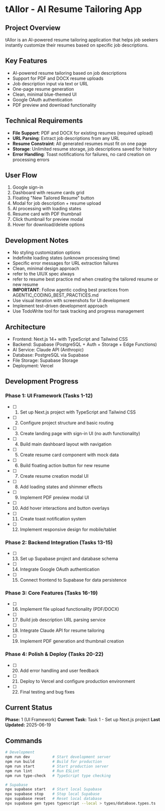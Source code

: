 # tAllor - AI Resume Tailoring App

## Project Overview
tAllor is an AI-powered resume tailoring application that helps job seekers instantly customize their resumes based on specific job descriptions.

## Key Features
- AI-powered resume tailoring based on job descriptions
- Support for PDF and DOCX resume uploads
- Job description input via text or URL
- One-page resume generation
- Clean, minimal blue-themed UI
- Google OAuth authentication
- PDF preview and download functionality

## Technical Requirements
- **File Support**: PDF and DOCX for existing resumes (required upload)
- **URL Parsing**: Extract job descriptions from any URL
- **Resume Constraint**: All generated resumes must fit on one page
- **Storage**: Unlimited resume storage, job descriptions saved for history
- **Error Handling**: Toast notifications for failures, no card creation on processing errors

## User Flow
1. Google sign-in
2. Dashboard with resume cards grid
3. Floating "New Tailored Resume" button
4. Modal for job description + resume upload
5. AI processing with loading states
6. Resume card with PDF thumbnail
7. Click thumbnail for preview modal
8. Hover for download/delete options

## Development Notes
- No styling customization options
- Indefinite loading states (unknown processing time)
- Specific error messages for URL extraction failures
- Clean, minimal design approach
- refer to the UIUX spec always
- refer to resume best practice md when creating the tailored resume or new resume
- **IMPORTANT**: Follow agentic coding best practices from AGENTIC_CODING_BEST_PRACTICES.md
- Use visual iteration with screenshots for UI development
- Implement test-driven development approach
- Use TodoWrite tool for task tracking and progress management

## Architecture
- Frontend: Next.js 14+ with TypeScript and Tailwind CSS
- Backend: Supabase (PostgreSQL + Auth + Storage + Edge Functions)
- AI Service: Claude API (Anthropic)
- Database: PostgreSQL via Supabase
- File Storage: Supabase Storage
- Deployment: Vercel

## Development Progress

### Phase 1: UI Framework (Tasks 1-12)
- [ ] 1. Set up Next.js project with TypeScript and Tailwind CSS
- [ ] 2. Configure project structure and basic routing
- [ ] 3. Create landing page with sign-in UI (no auth functionality)
- [ ] 4. Build main dashboard layout with navigation
- [ ] 5. Create resume card component with mock data
- [ ] 6. Build floating action button for new resume
- [ ] 7. Create resume creation modal UI
- [ ] 8. Add loading states and shimmer effects
- [ ] 9. Implement PDF preview modal UI
- [ ] 10. Add hover interactions and button overlays
- [ ] 11. Create toast notification system
- [ ] 12. Implement responsive design for mobile/tablet

### Phase 2: Backend Integration (Tasks 13-15)
- [ ] 13. Set up Supabase project and database schema
- [ ] 14. Integrate Google OAuth authentication
- [ ] 15. Connect frontend to Supabase for data persistence

### Phase 3: Core Features (Tasks 16-19)
- [ ] 16. Implement file upload functionality (PDF/DOCX)
- [ ] 17. Build job description URL parsing service
- [ ] 18. Integrate Claude API for resume tailoring
- [ ] 19. Implement PDF generation and thumbnail creation

### Phase 4: Polish & Deploy (Tasks 20-22)
- [ ] 20. Add error handling and user feedback
- [ ] 21. Deploy to Vercel and configure production environment
- [ ] 22. Final testing and bug fixes

## Current Status
**Phase:** 1 (UI Framework)
**Current Task:** Task 1 - Set up Next.js project
**Last Updated:** 2025-06-19

## Commands
```bash
# Development
npm run dev          # Start development server
npm run build        # Build for production
npm run start        # Start production server
npm run lint         # Run ESLint
npm run type-check   # TypeScript type checking

# Supabase
npx supabase start   # Start local Supabase
npx supabase stop    # Stop local Supabase
npx supabase reset   # Reset local database
npx supabase gen types typescript --local > types/database.types.ts
```